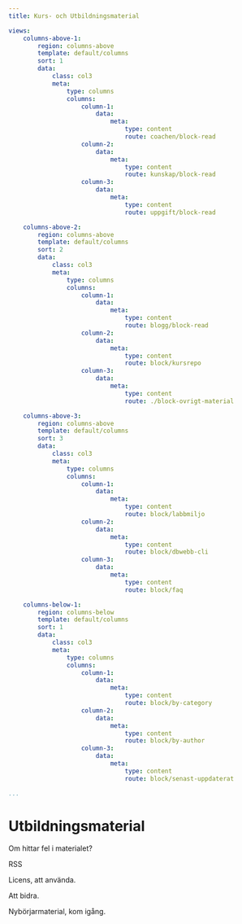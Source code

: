 ```yaml
---
title: Kurs- och Utbildningsmaterial

views:
    columns-above-1:
        region: columns-above
        template: default/columns
        sort: 1
        data:
            class: col3
            meta:
                type: columns
                columns:
                    column-1:
                        data:
                            meta:
                                type: content
                                route: coachen/block-read
                    column-2:
                        data:
                            meta:
                                type: content
                                route: kunskap/block-read
                    column-3:
                        data:
                            meta:
                                type: content
                                route: uppgift/block-read

    columns-above-2:
        region: columns-above
        template: default/columns
        sort: 2
        data:
            class: col3
            meta:
                type: columns
                columns:
                    column-1:
                        data:
                            meta:
                                type: content
                                route: blogg/block-read
                    column-2:
                        data:
                            meta:
                                type: content
                                route: block/kursrepo
                    column-3:
                        data:
                            meta:
                                type: content
                                route: ./block-ovrigt-material

    columns-above-3:
        region: columns-above
        template: default/columns
        sort: 3
        data:
            class: col3
            meta:
                type: columns
                columns:
                    column-1:
                        data:
                            meta:
                                type: content
                                route: block/labbmiljo
                    column-2:
                        data:
                            meta:
                                type: content
                                route: block/dbwebb-cli
                    column-3:
                        data:
                            meta:
                                type: content
                                route: block/faq

    columns-below-1:
        region: columns-below
        template: default/columns
        sort: 1
        data:
            class: col3
            meta:
                type: columns
                columns:
                    column-1:
                        data:
                            meta:
                                type: content
                                route: block/by-category
                    column-2:
                        data:
                            meta:
                                type: content
                                route: block/by-author
                    column-3:
                        data:
                            meta:
                                type: content
                                route: block/senast-uppdaterat

...
```

Utbildningsmaterial
===========================

Om hittar fel i materialet?

RSS

Licens, att använda.

Att bidra.

Nybörjarmaterial, kom igång.
